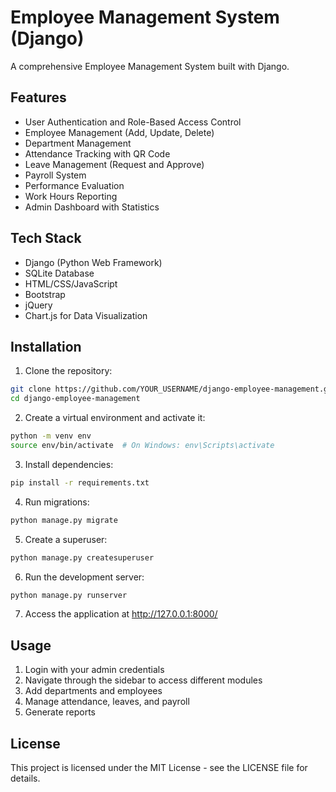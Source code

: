 # Employee Management System (Django)

A comprehensive Employee Management System built with Django.

## Features

- User Authentication and Role-Based Access Control
- Employee Management (Add, Update, Delete)
- Department Management
- Attendance Tracking with QR Code
- Leave Management (Request and Approve)
- Payroll System
- Performance Evaluation
- Work Hours Reporting
- Admin Dashboard with Statistics

## Tech Stack

- Django (Python Web Framework)
- SQLite Database
- HTML/CSS/JavaScript
- Bootstrap
- jQuery
- Chart.js for Data Visualization

## Installation

1. Clone the repository:

```bash
git clone https://github.com/YOUR_USERNAME/django-employee-management.git
cd django-employee-management
```

2. Create a virtual environment and activate it:

```bash
python -m venv env
source env/bin/activate  # On Windows: env\Scripts\activate
```

3. Install dependencies:

```bash
pip install -r requirements.txt
```

4. Run migrations:

```bash
python manage.py migrate
```

5. Create a superuser:

```bash
python manage.py createsuperuser
```

6. Run the development server:

```bash
python manage.py runserver
```

7. Access the application at http://127.0.0.1:8000/

## Usage

1. Login with your admin credentials
2. Navigate through the sidebar to access different modules
3. Add departments and employees
4. Manage attendance, leaves, and payroll
5. Generate reports

## License

This project is licensed under the MIT License - see the LICENSE file for details.
